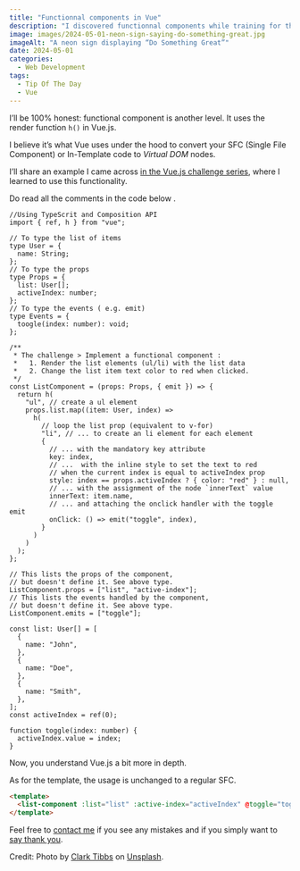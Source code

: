 ```yaml
---
title: "Functionnal components in Vue"
description: "I discovered functionnal components while training for the level 1 certification of Vue.js. While I might not use it every day as it is very verbose, I’d like to share an example in this article."
image: images/2024-05-01-neon-sign-saying-do-something-great.jpg
imageAlt: "A neon sign displaying “Do Something Great”"
date: 2024-05-01
categories:
  - Web Development
tags:
  - Tip Of The Day
  - Vue
---
```


I’ll be 100% honest: functional component is another level. It uses the render function `h()` in Vue.js.

I believe it’s what Vue uses under the hood to convert your SFC (Single File Component) or In-Template code to _Virtual DOM_ nodes.

I’ll share an example I came across [in the Vue.js challenge series](https://vuejs-challenges.netlify.app/questions/21-functional-component/README.html), where I learned to use this functionality.

Do read all the comments in the code below .

```tsx
//Using TypeScrit and Composition API
import { ref, h } from "vue";

// To type the list of items
type User = {
  name: String;
};
// To type the props
type Props = {
  list: User[];
  activeIndex: number;
};
// To type the events ( e.g. emit)
type Events = {
  toogle(index: number): void;
};

/**
 * The challenge > Implement a functional component :
 *   1. Render the list elements (ul/li) with the list data
 *   2. Change the list item text color to red when clicked.
 */
const ListComponent = (props: Props, { emit }) => {
  return h(
    "ul", // create a ul element
    props.list.map((item: User, index) =>
      h(
        // loop the list prop (equivalent to v-for)
        "li", // ... to create an li element for each element
        {
          // ... with the mandatory key attribute
          key: index,
          // ...  with the inline style to set the text to red
          // when the current index is equal to activeIndex prop
          style: index == props.activeIndex ? { color: "red" } : null,
          // ... with the assignment of the node `innerText` value
          innerText: item.name,
          // ... and attaching the onclick handler with the toggle emit
          onClick: () => emit("toggle", index),
        }
      )
    )
  );
};

// This lists the props of the component,
// but doesn't define it. See above type.
ListComponent.props = ["list", "active-index"];
// This lists the events handled by the component,
// but doesn't define it. See above type.
ListComponent.emits = ["toggle"];

const list: User[] = [
  {
    name: "John",
  },
  {
    name: "Doe",
  },
  {
    name: "Smith",
  },
];
const activeIndex = ref(0);

function toggle(index: number) {
  activeIndex.value = index;
}
```

Now, you understand Vue.js a bit more in depth.

As for the template, the usage is unchanged to a regular SFC.

```html
<template>
  <list-component :list="list" :active-index="activeIndex" @toggle="toggle" />
</template>
```

Feel free to [contact me](../../../page/contact-me/index.md) if you see any mistakes and if you simply want to [say thank you](../../../page/sponsor-me/index.md).

Credit: Photo by [Clark Tibbs](https://unsplash.com/@clarktibbs?utm_content=creditCopyText&utm_medium=referral&utm_source=unsplash) on [Unsplash](https://unsplash.com/photos/do-something-great-neon-sign-oqStl2L5oxI?utm_content=creditCopyText&utm_medium=referral&utm_source=unsplash).
